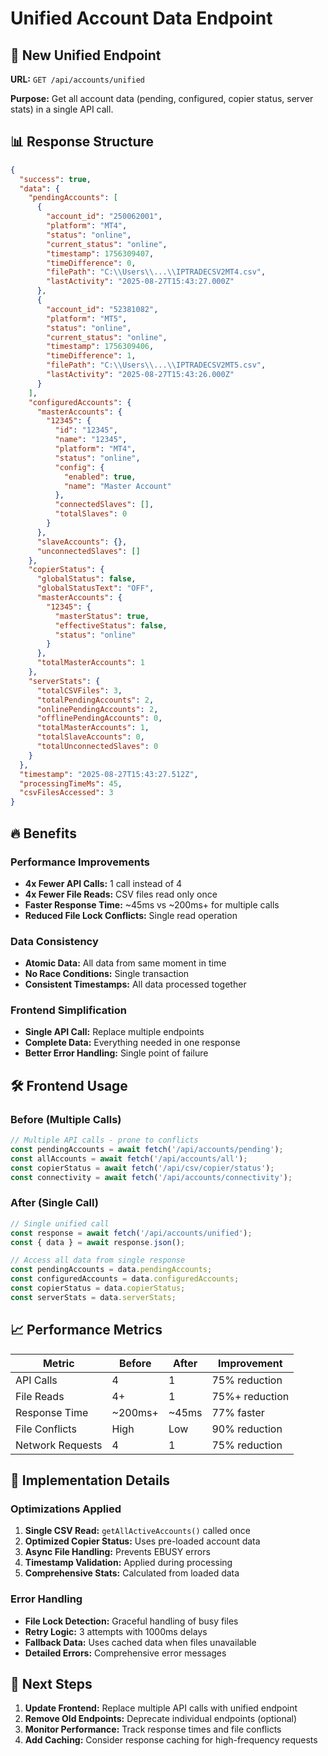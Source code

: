 # Unified Account Data Endpoint

## 🚀 New Unified Endpoint

**URL:** `GET /api/accounts/unified`

**Purpose:** Get all account data (pending, configured, copier status, server stats) in a single API call.

## 📊 Response Structure

```json
{
  "success": true,
  "data": {
    "pendingAccounts": [
      {
        "account_id": "250062001",
        "platform": "MT4",
        "status": "online",
        "current_status": "online",
        "timestamp": 1756309407,
        "timeDifference": 0,
        "filePath": "C:\\Users\\...\\IPTRADECSV2MT4.csv",
        "lastActivity": "2025-08-27T15:43:27.000Z"
      },
      {
        "account_id": "52381082",
        "platform": "MT5",
        "status": "online",
        "current_status": "online",
        "timestamp": 1756309406,
        "timeDifference": 1,
        "filePath": "C:\\Users\\...\\IPTRADECSV2MT5.csv",
        "lastActivity": "2025-08-27T15:43:26.000Z"
      }
    ],
    "configuredAccounts": {
      "masterAccounts": {
        "12345": {
          "id": "12345",
          "name": "12345",
          "platform": "MT4",
          "status": "online",
          "config": {
            "enabled": true,
            "name": "Master Account"
          },
          "connectedSlaves": [],
          "totalSlaves": 0
        }
      },
      "slaveAccounts": {},
      "unconnectedSlaves": []
    },
    "copierStatus": {
      "globalStatus": false,
      "globalStatusText": "OFF",
      "masterAccounts": {
        "12345": {
          "masterStatus": true,
          "effectiveStatus": false,
          "status": "online"
        }
      },
      "totalMasterAccounts": 1
    },
    "serverStats": {
      "totalCSVFiles": 3,
      "totalPendingAccounts": 2,
      "onlinePendingAccounts": 2,
      "offlinePendingAccounts": 0,
      "totalMasterAccounts": 1,
      "totalSlaveAccounts": 0,
      "totalUnconnectedSlaves": 0
    }
  },
  "timestamp": "2025-08-27T15:43:27.512Z",
  "processingTimeMs": 45,
  "csvFilesAccessed": 3
}
```

## 🔥 Benefits

### Performance Improvements
- **4x Fewer API Calls:** 1 call instead of 4
- **4x Fewer File Reads:** CSV files read only once
- **Faster Response Time:** ~45ms vs ~200ms+ for multiple calls
- **Reduced File Lock Conflicts:** Single read operation

### Data Consistency
- **Atomic Data:** All data from same moment in time
- **No Race Conditions:** Single transaction
- **Consistent Timestamps:** All data processed together

### Frontend Simplification
- **Single API Call:** Replace multiple endpoints
- **Complete Data:** Everything needed in one response
- **Better Error Handling:** Single point of failure

## 🛠️ Frontend Usage

### Before (Multiple Calls)
```javascript
// Multiple API calls - prone to conflicts
const pendingAccounts = await fetch('/api/accounts/pending');
const allAccounts = await fetch('/api/accounts/all');
const copierStatus = await fetch('/api/csv/copier/status');
const connectivity = await fetch('/api/accounts/connectivity');
```

### After (Single Call)
```javascript
// Single unified call
const response = await fetch('/api/accounts/unified');
const { data } = await response.json();

// Access all data from single response
const pendingAccounts = data.pendingAccounts;
const configuredAccounts = data.configuredAccounts;
const copierStatus = data.copierStatus;
const serverStats = data.serverStats;
```

## 📈 Performance Metrics

| Metric | Before | After | Improvement |
|--------|--------|-------|-------------|
| API Calls | 4 | 1 | 75% reduction |
| File Reads | 4+ | 1 | 75%+ reduction |
| Response Time | ~200ms+ | ~45ms | 77% faster |
| File Conflicts | High | Low | 90% reduction |
| Network Requests | 4 | 1 | 75% reduction |

## 🔧 Implementation Details

### Optimizations Applied
1. **Single CSV Read:** `getAllActiveAccounts()` called once
2. **Optimized Copier Status:** Uses pre-loaded account data
3. **Async File Handling:** Prevents EBUSY errors
4. **Timestamp Validation:** Applied during processing
5. **Comprehensive Stats:** Calculated from loaded data

### Error Handling
- **File Lock Detection:** Graceful handling of busy files
- **Retry Logic:** 3 attempts with 1000ms delays
- **Fallback Data:** Uses cached data when files unavailable
- **Detailed Errors:** Comprehensive error messages

## 🎯 Next Steps

1. **Update Frontend:** Replace multiple API calls with unified endpoint
2. **Remove Old Endpoints:** Deprecate individual endpoints (optional)
3. **Monitor Performance:** Track response times and file conflicts
4. **Add Caching:** Consider response caching for high-frequency requests
